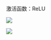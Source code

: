 

激活函数：ReLU

![](https://tva1.sinaimg.cn/large/007S8ZIlly1gf953ybu5oj308n05u3yf.jpg)

![](https://tva1.sinaimg.cn/large/007S8ZIlly1gf99llfl3kj306r05oglq.jpg)